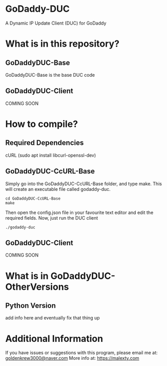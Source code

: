 # GoDaddy-DUC
A Dynamic IP Update Client (DUC) for GoDaddy

# What is in this repository?
## GoDaddyDUC-Base
GoDaddyDUC-Base is the base DUC code
## GoDaddyDUC-Client
COMING SOON

# How to compile?
## Required Dependencies
cURL (sudo apt install libcurl-openssl-dev)

## GoDaddyDUC-CcURL-Base
Simply go into the GoDaddyDUC-CcURL-Base folder, and type make.
This will create an executable file called godaddy-duc.
```
cd GoDaddyDUC-CcURL-Base
make
```
Then open the config.json file in your favourite text editor and edit the required fields.
Now, just run the DUC client
```
./godaddy-duc
```
## GoDaddyDUC-Client
COMING SOON

# What is in GoDaddyDUC-OtherVersions
## Python Version
add info here and eventually fix that thing up

# Additional Information
If you have issues or suggestions with this program, please email me at: goldenkrew3000@naver.com
More info at: https://malexty.com
